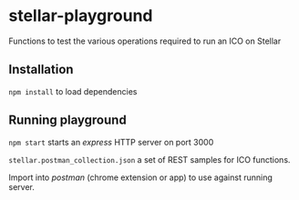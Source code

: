 # stellar-playground
Functions to test the various operations required to run an ICO on Stellar

## Installation
`npm install` to load dependencies 

## Running playground

`npm start` starts an _express_ HTTP server on port 3000

`stellar.postman_collection.json` a set of REST samples for ICO functions. 

Import into _postman_ (chrome extension or app) to use against running server. 
